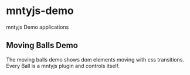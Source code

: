 # mntyjs-demo
mntyjs Demo applications

## Moving Balls Demo
The moving balls demo shows dom elements moving with css transitions. Every Ball is a mntyjs plugin and controls itself.
